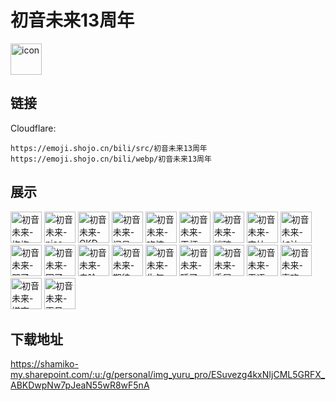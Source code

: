 # 初音未来13周年
<img src="https://emoji.shojo.cn/bili/src/初音未来13周年/icon.png" width="50" height="50" alt="icon">

## 链接
Cloudflare:
```
https://emoji.shojo.cn/bili/src/初音未来13周年
https://emoji.shojo.cn/bili/webp/初音未来13周年
```
## 展示
<img src="https://emoji.shojo.cn/bili/src/初音未来13周年/初音未来-抱抱.png" width="50" height="50" alt="初音未来-抱抱">
<img src="https://emoji.shojo.cn/bili/src/初音未来13周年/初音未来-nice.png" width="50" height="50" alt="初音未来-nice">
<img src="https://emoji.shojo.cn/bili/src/初音未来13周年/初音未来-GKD.png" width="50" height="50" alt="初音未来-GKD">
<img src="https://emoji.shojo.cn/bili/src/初音未来13周年/初音未来-问号.png" width="50" height="50" alt="初音未来-问号">
<img src="https://emoji.shojo.cn/bili/src/初音未来13周年/初音未来-吃惊.png" width="50" height="50" alt="初音未来-吃惊">
<img src="https://emoji.shojo.cn/bili/src/初音未来13周年/初音未来-干杯.png" width="50" height="50" alt="初音未来-干杯">
<img src="https://emoji.shojo.cn/bili/src/初音未来13周年/初音未来-端碗.png" width="50" height="50" alt="初音未来-端碗">
<img src="https://emoji.shojo.cn/bili/src/初音未来13周年/初音未来-害怕.png" width="50" height="50" alt="初音未来-害怕">
<img src="https://emoji.shojo.cn/bili/src/初音未来13周年/初音未来-加油.png" width="50" height="50" alt="初音未来-加油">
<img src="https://emoji.shojo.cn/bili/src/初音未来13周年/初音未来-哭了.png" width="50" height="50" alt="初音未来-哭了">
<img src="https://emoji.shojo.cn/bili/src/初音未来13周年/初音未来-困了.png" width="50" height="50" alt="初音未来-困了">
<img src="https://emoji.shojo.cn/bili/src/初音未来13周年/初音未来-鬼脸.png" width="50" height="50" alt="初音未来-鬼脸">
<img src="https://emoji.shojo.cn/bili/src/初音未来13周年/初音未来-期待.png" width="50" height="50" alt="初音未来-期待">
<img src="https://emoji.shojo.cn/bili/src/初音未来13周年/初音未来-生气.png" width="50" height="50" alt="初音未来-生气">
<img src="https://emoji.shojo.cn/bili/src/初音未来13周年/初音未来-睡了.png" width="50" height="50" alt="初音未来-睡了">
<img src="https://emoji.shojo.cn/bili/src/初音未来13周年/初音未来-委屈.png" width="50" height="50" alt="初音未来-委屈">
<img src="https://emoji.shojo.cn/bili/src/初音未来13周年/初音未来-无语.png" width="50" height="50" alt="初音未来-无语">
<img src="https://emoji.shojo.cn/bili/src/初音未来13周年/初音未来-喜欢.png" width="50" height="50" alt="初音未来-喜欢">
<img src="https://emoji.shojo.cn/bili/src/初音未来13周年/初音未来-嫌弃.png" width="50" height="50" alt="初音未来-嫌弃">
<img src="https://emoji.shojo.cn/bili/src/初音未来13周年/初音未来-再见.png" width="50" height="50" alt="初音未来-再见">

## 下载地址

https://shamiko-my.sharepoint.com/:u:/g/personal/img_yuru_pro/ESuvezg4kxNIjCML5GRFX_ABKDwpNw7pJeaN55wR8wF5nA